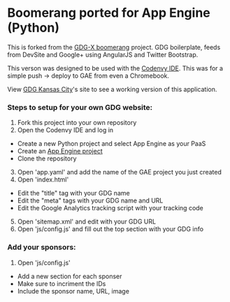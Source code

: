 Boomerang ported for App Engine (Python)
==============================
This is forked from the [GDG-X boomerang] project.
GDG boilerplate, feeds from DevSite and Google+ using AngularJS and Twitter Bootstrap.

This verson was designed to be used with the [Codenvy IDE]. This was for a simple push -> deploy to GAE from even a Chromebook.

View [GDG Kansas City]'s site to see a working version of this application.

### Steps to setup for your own GDG website:
1. Fork this project into your own repository
2. Open the Codenvy IDE and log in
  * Create a new Python project and select App Engine as your PaaS
  * Create an [App Engine project]
  * Clone the repository
3. Open 'app.yaml' and add the name of the GAE project you just created
4. Open 'index.html'
  * Edit the "title" tag with your GDG name
  * Edit the "meta" tags with your GDG name and URL
  * Edit the Google Analytics tracking script with your tracking code
5. Open 'sitemap.xml' and edit with your GDG URL
6. Open 'js/config.js' and fill out the top section with your GDG info

### Add your sponsors:
1. Open 'js/config.js'
  * Add a new section for each sponser
  * Make sure to incriment the IDs
  * Include the sponsor name, URL, image

[GDG-X boomerang]: https://github.com/gdg-x/boomerang
[GDG Kansas City]: http://gdgkc.org
[App Engine project]: https://appengine.google.com/
[Codenvy IDE]: https://codenvy.com
